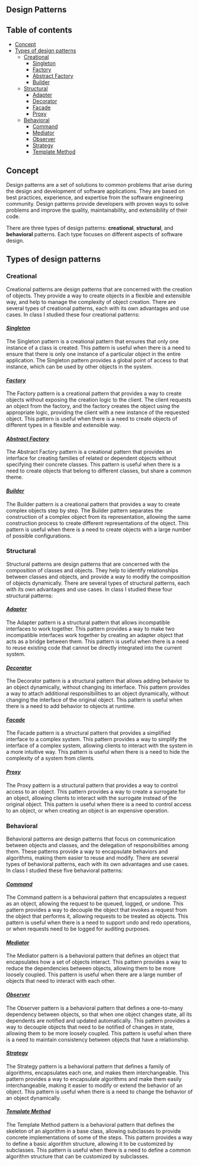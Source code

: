 
## Design Patterns

## Table of contents

- [Concept](#concept)
- [Types of design patterns](#types-of-design-patterns)
  - [Creational](#creational)
    - [Singleton](#singleton)
    - [Factory](#factory)
    - [Abstract Factory](#abstract-factory)
    - [Builder](#builder)
  - [Structural](#structural)
    - [Adapter](#adapter)
    - [Decorator](#decorator)
    - [Facade](#facade)
    - [Proxy](#proxy)
  - [Behavioral](#behavioral)
    - [Command](#command)
    - [Mediator](#mediator)
    - [Observer](#observer)
    - [Strategy](#strategy)
    - [Template Method](#template-method)

## Concept
Design patterns are a set of solutions to common problems that arise during the design and development of software applications. They are based on best practices, experience, and expertise from the software engineering community. Design patterns provide developers with proven ways to solve problems and improve the quality, maintainability, and extensibility of their code.  

There are three types of design patterns: **creational**, **structural**, and **behavioral** patterns. Each type focuses on different aspects of software design.

## Types of design patterns
### **Creational**
Creational patterns are design patterns that are concerned with the creation of objects. They provide a way to create objects in a flexible and extensible way, and help to manage the complexity of object creation. There are several types of creational patterns, each with its own advantages and use cases. In class I studied these four creational patterns:

#### [_**Singleton**_](https://github.com/sdfadigas/design_patterns/tree/main/singleton)
The Singleton pattern is a creational pattern that ensures that only one instance of a class is created. This pattern is useful when there is a need to ensure that there is only one instance of a particular object in the entire application. The Singleton pattern provides a global point of access to that instance, which can be used by other objects in the system.  

#### [_**Factory**_](https://github.com/sdfadigas/design_patterns/tree/main/factory%20method)
The Factory pattern is a creational pattern that provides a way to create objects without exposing the creation logic to the client. The client requests an object from the factory, and the factory creates the object using the appropriate logic, providing the client with a new instance of the requested object. This pattern is useful when there is a need to create objects of different types in a flexible and extensible way.

#### [_**Abstract Factory**_](https://github.com/sdfadigas/design_patterns/tree/main/abstract%20factory)
The Abstract Factory pattern is a creational pattern that provides an interface for creating families of related or dependent objects without specifying their concrete classes. This pattern is useful when there is a need to create objects that belong to different classes, but share a common theme.
#### [_**Builder**_](https://github.com/sdfadigas/design_patterns/tree/main/builder)
The Builder pattern is a creational pattern that provides a way to create complex objects step by step. The Builder pattern separates the construction of a complex object from its representation, allowing the same construction process to create different representations of the object. This pattern is useful when there is a need to create objects with a large number of possible configurations.

### **Structural**
Structural patterns are design patterns that are concerned with the composition of classes and objects. They help to identify relationships between classes and objects, and provide a way to modify the composition of objects dynamically. There are several types of structural patterns, each with its own advantages and use cases. In class I studied these four structural patterns:

#### [_**Adapter**_](https://github.com/sdfadigas/design_patterns/tree/main/adapter)
The Adapter pattern is a structural pattern that allows incompatible interfaces to work together. This pattern provides a way to make two incompatible interfaces work together by creating an adapter object that acts as a bridge between them. This pattern is useful when there is a need to reuse existing code that cannot be directly integrated into the current system.

#### [_**Decorator**_](https://github.com/sdfadigas/design_patterns/tree/main/decorator)
The Decorator pattern is a structural pattern that allows adding behavior to an object dynamically, without changing its interface. This pattern provides a way to attach additional responsibilities to an object dynamically, without changing the interface of the original object. This pattern is useful when there is a need to add behavior to objects at runtime.

#### [_**Facade**_](https://github.com/sdfadigas/design_patterns/tree/main/façade)
The Facade pattern is a structural pattern that provides a simplified interface to a complex system. This pattern provides a way to simplify the interface of a complex system, allowing clients to interact with the system in a more intuitive way. This pattern is useful when there is a need to hide the complexity of a system from clients.

#### [_**Proxy**_](https://github.com/sdfadigas/design_patterns/tree/main/proxy)
The Proxy pattern is a structural pattern that provides a way to control access to an object. This pattern provides a way to create a surrogate for an object, allowing clients to interact with the surrogate instead of the original object. This pattern is useful when there is a need to control access to an object, or when creating an object is an expensive operation.

### **Behavioral**
Behavioral patterns are design patterns that focus on communication between objects and classes, and the delegation of responsibilities among them. These patterns provide a way to encapsulate behaviors and algorithms, making them easier to reuse and modify. There are several types of behavioral patterns, each with its own advantages and use cases. In class I studied these five behavioral patterns:

#### [_**Command**_](https://github.com/sdfadigas/design_patterns/tree/main/command)
The Command pattern is a behavioral pattern that encapsulates a request as an object, allowing the request to be queued, logged, or undone. This pattern provides a way to decouple the object that invokes a request from the object that performs it, allowing requests to be treated as objects. This pattern is useful when there is a need to support undo and redo operations, or when requests need to be logged for auditing purposes.

#### [_**Mediator**_](https://github.com/sdfadigas/design_patterns/tree/main/mediator)
The Mediator pattern is a behavioral pattern that defines an object that encapsulates how a set of objects interact. This pattern provides a way to reduce the dependencies between objects, allowing them to be more loosely coupled. This pattern is useful when there are a large number of objects that need to interact with each other.

#### [_**Observer**_](https://github.com/sdfadigas/design_patterns/tree/main/observer)
The Observer pattern is a behavioral pattern that defines a one-to-many dependency between objects, so that when one object changes state, all its dependents are notified and updated automatically. This pattern provides a way to decouple objects that need to be notified of changes in state, allowing them to be more loosely coupled. This pattern is useful when there is a need to maintain consistency between objects that have a relationship.

#### [_**Strategy**_](https://github.com/sdfadigas/design_patterns/tree/main/strategy)
The Strategy pattern is a behavioral pattern that defines a family of algorithms, encapsulates each one, and makes them interchangeable. This pattern provides a way to encapsulate algorithms and make them easily interchangeable, making it easier to modify or extend the behavior of an object. This pattern is useful when there is a need to change the behavior of an object dynamically.

#### [_**Template Method**_](https://github.com/sdfadigas/design_patterns/tree/main/template%20method)
The Template Method pattern is a behavioral pattern that defines the skeleton of an algorithm in a base class, allowing subclasses to provide concrete implementations of some of the steps. This pattern provides a way to define a basic algorithm structure, allowing it to be customized by subclasses. This pattern is useful when there is a need to define a common algorithm structure that can be customized by subclasses.
